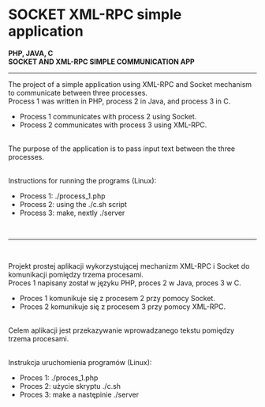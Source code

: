 # SOCKET XML-RPC simple application

<b> PHP, JAVA, C
<br />
SOCKET AND XML-RPC SIMPLE COMMUNICATION APP </b>

--------------------------------------------------------------------

The project of a simple application using XML-RPC and Socket mechanism to communicate between three processes. <br />
Process 1 was written in PHP, process 2 in Java, and process 3 in C. <br />
- Process 1 communicates with process 2 using Socket.
- Process 2 communicates with process 3 using XML-RPC.
<br />
The purpose of the application is to pass input text between the three processes.
<br />
<br />

Instructions for running the programs (Linux):
- Process 1: ./process_1.php
- Process 2: using the ./c.sh script  
- Process 3: make, nextly ./server

<br />

--------------------------------------------------------------------

<br />

Projekt prostej aplikacji wykorzystującej mechanizm XML-RPC i Socket do komunikacji pomiędzy trzema procesami. <br />
Proces 1 napisany został w języku PHP, proces 2 w Java, proces 3 w C.<br />
- Proces 1 komunikuje się z procesem 2 przy pomocy Socket.
- Proces 2 komunikuje się z procesem 3 przy pomocy XML-RPC.
<br />
Celem aplikacji jest przekazywanie wprowadzanego tekstu pomiędzy trzema procesami.
<br />
<br />

Instrukcja uruchomienia programów (Linux):
- Proces 1: ./proces_1.php
- Proces 2: użycie skryptu ./c.sh  
- Proces 3: make a następinie ./server
